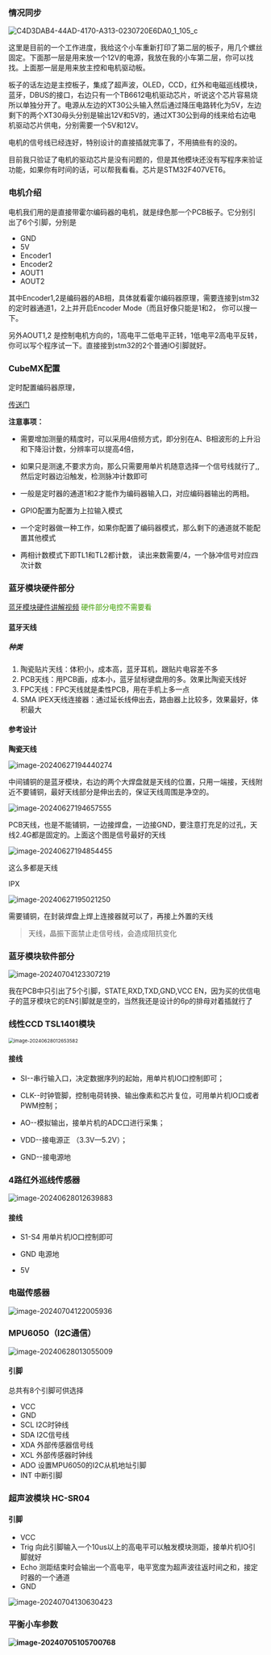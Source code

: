 ### 情况同步

![C4D3DAB4-44AD-4170-A313-0230720E6DA0_1_105_c](assets/C4D3DAB4-44AD-4170-A313-0230720E6DA0_1_105_c.jpeg)

这里是目前的一个工作进度，我给这个小车重新打印了第二层的板子，用几个螺丝固定。下面那一层是用来放一个12V的电源，我放在我的小车第二层，你可以找找。上面那一层是用来放主控和电机驱动板。

板子的话左边是主控板子，集成了超声波，OLED，CCD，红外和电磁巡线模块，蓝牙，DBUS的接口，右边只有一个TB6612电机驱动芯片，听说这个芯片容易烧所以单独分开了。电源从左边的XT30公头输入然后通过降压电路转化为5V，左边剩下的两个XT30母头分别是输出12V和5V的，通过XT30公到母的线来给右边电机驱动芯片供电，分别需要一个5V和12V。

电机的信号线已经连好，特别设计的直接插就完事了，不用搞些有的没的。

目前我只验证了电机的驱动芯片是没有问题的，但是其他模块还没有写程序来验证功能，如果你有时间的话，可以帮我看看。芯片是STM32F407VET6。

### 电机介绍

电机我们用的是直接带霍尔编码器的电机，就是绿色那一个PCB板子。它分别引出了6个引脚，分别是

* GND
* 5V
* Encoder1
* Encoder2
* AOUT1
* AOUT2

其中Encoder1,2是编码器的AB相，具体就看霍尔编码器原理，需要连接到stm32的定时器通道1，2上并开启Encoder Mode（而且好像只能是1和2， 你可以搜一下。

另外AOUT1,2 是控制电机方向的，1高电平二低电平正转，1低电平2高电平反转，你可以写个程序试一下。直接接到stm32的2个普通IO引脚就好。

### CubeMX配置

定时配置编码器原理，

[传送门](https://blog.csdn.net/as480133937/article/details/98750922)

**注意事项：**

* 需要增加测量的精度时，可以采用4倍频方式，即分别在A、B相波形的上升沿和下降沿计数，分辨率可以提高4倍，

* 如果只是测速,不要求方向，那么只需要用单片机随意选择一个信号线就行了,,然后定时器边沿触发，检测脉冲计数即可
* 一般是定时器的通道1和2才能作为编码器输入口，对应编码器输出的两相。
* GPIO配置为配置为上拉输入模式
* 一个定时器做一种工作，如果你配置了编码器模式，那么剩下的通道就不能配置其他模式
* 两相计数模式下即TL1和TL2都计数，  读出来数需要/4，一个脉冲信号对应四次计数   

### 蓝牙模块硬件部分

[蓝牙模块硬件讲解视频](https://www.bilibili.com/video/BV1hP4y1x7Nv/?spm_id_from=333.788.recommend_more_video.6&vd_source=4ae85c9aa63e99071b3c53715d6ff461) <font color = '#3e9e02'>硬件部分电控不需要看</font>

#### 蓝牙天线

##### 种类

1. 陶瓷贴片天线：体积小，成本高，蓝牙耳机，跟贴片电容差不多
2. PCB天线：用PCB画，成本小，蓝牙鼠标键盘用的多。效果比陶瓷天线好
3. FPC天线：FPC天线就是柔性PCB，用在手机上多一点
4. SMA IPEX天线连接器：通过延长线伸出去，路由器上比较多，效果最好，体积最大

#### 参考设计

**陶瓷天线**

![image-20240627194440274](.assets/image-20240627194440274.png)

中间铺铜的是蓝牙模块，右边的两个大焊盘就是天线的位置，只用一端接，天线附近不要铺铜，最好天线部分是伸出去的，保证天线周围是净空的。

![image-20240627194657555](.assets/image-20240627194657555.png)

PCB天线，也是不能铺铜，一边接焊盘，一边接GND，要注意打充足的过孔，天线2.4G都是固定的。上面这个图是信号最好的天线

![image-20240627194854455](.assets/image-20240627194854455.png)

这么多都是天线

IPX

![image-20240627195021250](.assets/image-20240627195021250.png)

需要铺铜，在封装焊盘上焊上连接器就可以了，再接上外置的天线

> 天线，晶振下面禁止走信号线，会造成阻抗变化

### 蓝牙模块软件部分

![image-20240704123307219](.assets/image-20240704123307219.png)

我在PCB中只引出了5个引脚，STATE,RXD,TXD,GND,VCC EN，因为买的优信电子的蓝牙模块它的EN引脚就是空的，当然我还是设计的6p的排母对着插就行了

### 线性CCD TSL1401模块

<img src=".assets/image-20240628012653582.png" alt="image-20240628012653582" style="zoom:67%;" />

#### 接线

* SI--串行输入口，决定数据序列的起始，用单片机IO口控制即可；

* CLK--时钟管脚，控制电荷转换、输出像素和芯片复位，可用单片机IO口或者PWM控制；

* AO--模拟输出，接单片机的ADC口进行采集；

* VDD--接电源正 （3.3V—5.2V）；

* GND--接电源地

### 4路红外巡线传感器

![image-20240628012639883](.assets/image-20240628012639883.png)

#### 接线

* S1-S4 用单片机IO口控制即可

* GND 电源地
* 5V

### 电磁传感器

![image-20240704122005936](.assets/image-20240704122005936.png)

### MPU6050（I2C通信）

![image-20240628013055009](.assets/image-20240628013055009.png)

#### 引脚

总共有8个引脚可供选择

* VCC
* GND
* SCL I2C时钟线
* SDA I2C信号线
* XDA 外部传感器信号线
* XCL 外部传感器时钟线
* ADO 设置MPU6050的I2C从机地址引脚
* INT 中断引脚

### 超声波模块 HC-SR04

#### 引脚

* VCC
* Trig 向此引脚输入一个10us以上的高电平可以触发模块测距，接单片机IO引脚就好
* Echo 测距结束时会输出一个高电平，电平宽度为超声波往返时间之和，接定时器的一个通道
* GND

![image-20240704130630423](.assets/image-20240704130630423.png)



### 平衡小车参数

**![image-20240705105700768](.assets/image-20240705105700768.png)**









